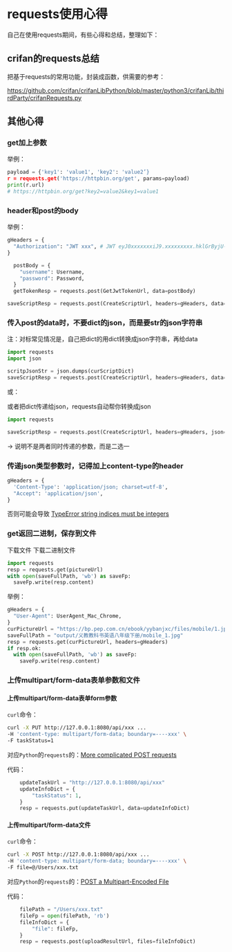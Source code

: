 # requests使用心得

自己在使用requests期间，有些心得和总结，整理如下：

## crifan的requests总结

把基于requests的常用功能，封装成函数，供需要的参考：

https://github.com/crifan/crifanLibPython/blob/master/python3/crifanLib/thirdParty/crifanRequests.py

## 其他心得

### get加上参数

举例：

```python
payload = {'key1': 'value1', 'key2': 'value2’}
r = requests.get('https://httpbin.org/get', params=payload)
print(r.url)
# https://httpbin.org/get?key2=value2&key1=value1
```

### header和post的body

举例：

```python
gHeaders = {
  "Authorization": "JWT xxx", # JWT eyJ0xxxxxxxiJ9.xxxxxxxxx.hklGrByjU-v_xxxxx_-dc
}

  postBody = {
    "username": Username,
    "password": Password,
  }
  getTokenResp = requests.post(GetJwtTokenUrl, data=postBody)

saveScriptResp = requests.post(CreateScriptUrl, headers=gHeaders, data=curScriptDict)
```

### 传入post的data时，不要dict的json，而是要str的json字符串

注：对标常见情况是，自己把dict的用dict转换成json字符串，再给data

```python
import requests
import json

scritpJsonStr = json.dumps(curScriptDict)
saveScriptResp = requests.post(CreateScriptUrl, headers=gHeaders, data=scritpJsonStr)
```

或：

或者把dict传递给json，requests自动帮你转换成json

```python
import requests

saveScriptResp = requests.post(CreateScriptUrl, headers=gHeaders, json=curScriptDict)
```

-> 说明不是两者同时传递的参数，而是二选一

### 传递json类型参数时，记得加上content-type的header

```python
gHeaders = {
  'Content-Type': 'application/json; charset=utf-8',
  "Accept": 'application/json',
}
```

否则可能会导致 [TypeError string indices must be integers](http://www.crifan.com/python_call_api_typeerror_string_indices_must_be_integers)

### get返回二进制，保存到文件

下载文件 下载二进制文件

```python
import requests
resp = requests.get(pictureUrl)
with open(saveFullPath, 'wb') as saveFp:
  saveFp.write(resp.content)
```

举例：

```python
gHeaders = {
  "User-Agent": UserAgent_Mac_Chrome,
}
curPictureUrl = "https://bp.pep.com.cn/ebook/yybanjxc/files/mobile/1.jpg?200209175611"
saveFullPath = "output/义教教科书英语八年级下册/mobile_1.jpg"
resp = requests.get(curPictureUrl, headers=gHeaders)
if resp.ok:
  with open(saveFullPath, 'wb') as saveFp:
    saveFp.write(resp.content)
```

### 上传multipart/form-data表单参数和文件

#### 上传multipart/form-data表单form参数

`curl`命令：

```bash
curl -X PUT http://127.0.0.1:8080/api/xxx ...
-H 'content-type: multipart/form-data; boundary=----xxx' \
-F taskStatus=1
```

对应`Python`的`requests`的：[More complicated POST requests](https://requests.readthedocs.io/en/master/user/quickstart/#more-complicated-post-requests)

代码：

```python
    updateTaskUrl = "http://127.0.0.1:8080/api/xxx"
    updateInfoDict = {
        "taskStatus": 1,
    }
    resp = requests.put(updateTaskUrl, data=updateInfoDict)
```

#### 上传multipart/form-data文件

`curl`命令：

```bash
curl -X POST http://127.0.0.1:8080/api/xxx ...
-H 'content-type: multipart/form-data; boundary=----xxx' \
-F file=@/Users/xxx.txt
```

对应`Python`的`requests`的：[POST a Multipart-Encoded File](https://requests.readthedocs.io/en/master/user/quickstart/#post-a-multipart-encoded-file)

代码：

```python
    filePath = "/Users/xxx.txt"
    fileFp = open(filePath, 'rb')
    fileInfoDict = {
        "file": fileFp,
    }
    resp = requests.post(uploadResultUrl, files=fileInfoDict)
```
